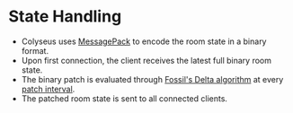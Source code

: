 # State Handling



- Colyseus uses [MessagePack](https://msgpack.org/) to encode the room state in a binary format.
- Upon first connection, the client receives the latest full binary room state.
- The binary patch is evaluated through [Fossil's Delta algorithm](http://fossil-scm.org/xfer/doc/trunk/www/delta_format.wiki) at every [patch interval](/server/room/#setpatchrate-milliseconds).
- The patched room state is sent to all connected clients.
